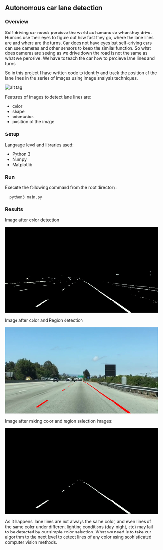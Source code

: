 
## Autonomous car lane detection

### Overview

Self-driving car needs percieve the world as humans do when they drive. 
Humans use their eyes to figure out how fast they go, where the lane lines are and where are the turns. Car does not have eyes but
self-driving cars can use cameras and other sensors to keep the similar function. So what does cameras are seeing as we drive down
the road is not the same as what we perceive. We have to teach the car how to percieve lane lines and turns.

So in this project I have written code to identify and track the position of the lane lines in the series of images using image
analysis techniques.  
  
  ![alt tag](https://d17h27t6h515a5.cloudfront.net/topher/2016/August/57b4b3ff_test/test.jpg)
  
Features of images to detect lane lines are:
  * color
  * shape
  * orientation
  * position of the image
  
  
### Setup
  
Language level and libraries used:
  * Python 3
  * Numpy
  * Matplotlib
  
  
### Run
Execute the following command from the root directory:

  ```
    python3 main.py 
  ```
  
  
### Results

Image after color detection

![alt tag](./imgs/color-lane-selection.jpg)

Image after color and Region detection

![alt tag](./imgs/region-lane-selection.jpg)

Image after mixing color and region selection images:

![alt tag](./imgs/region-color-lane-selection.jpg)

As it happens, lane lines are not always the same color, and even lines of the same color under different lighting conditions (day, night, etc) may fail to be detected by our simple color selection. What we need is to take our algorithm to the next level to detect lines of any color using sophisticated computer vision methods.



